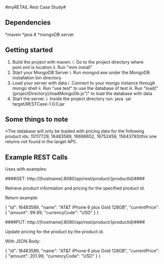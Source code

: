 

#myRETAIL Rest Case Study#


Dependencies
-------------------------

*maven
*java 8
*mongoDB server

Getting started
-------------------------

1. Build the project with maven.
  i. Go to the project directory where pom.xml is location
  ii. Run "mvn install"
2. Start your MongoDB Server
  i. Run mongod.exe under the MongoDB installation bin directory
3. Load your server with data
  i. Connect to your mongo instance through mongo shell
  ii. Run "use test" to use the database of test
  iii. Run "load("{projectDirectory}/loadMongoDb.js")" to load the database with data
4. Start the server.
  i. Inside the project directory run: java -jar target/RESTCase-1.0.0.jar

Some things to note
------------------------

*The database will only be loaded with pricing data for the following product ids: 15117729, 16483589, 16696652, 16752456, 15643793(this one returns not found in the target API).

Example REST Calls
------------------------

Uses with examples:

####GET: http://[hostname]:8080/api/rest/product/{productId}####

Retrieve product information and pricing for the specified product id.

Return example:

{
  "id": 16483589,
  "name": "AT&T iPhone 6 plus Gold 128GB",
  "currentPrice": {
    "amount": 99.99,
    "currencyCode": "USD"
  }
}

####PUT: http://[hostname]:8080/api/rest/product/{productId}####

Update pricing for the product by the product id.

With JSON Body:

{
  "id": 16483589,
  "name": "AT&T iPhone 6 plus Gold 128GB",
  "currentPrice": {
    "amount": 201.99,
    "currencyCode": "USD"
  }
}
